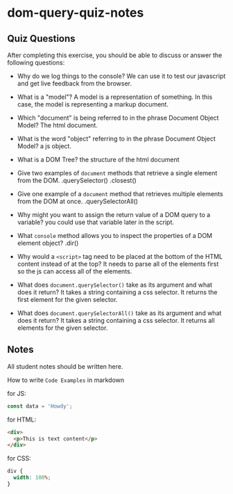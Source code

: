 # dom-query-quiz-notes

## Quiz Questions

After completing this exercise, you should be able to discuss or answer the following questions:

- Why do we log things to the console?
  We can use it to test our javascript and get live feedback from the browser.

- What is a "model"?
  A model is a representation of something. In this case, the model is representing a markup document.

- Which "document" is being referred to in the phrase Document Object Model?
  The html document.

- What is the word "object" referring to in the phrase Document Object Model?
  a js object.
- What is a DOM Tree?
  the structure of the html document

- Give two examples of `document` methods that retrieve a single element from the DOM.
  .querySelector()
  .closest()

- Give one example of a `document` method that retrieves multiple elements from the DOM at once.
  .querySelectorAll()

- Why might you want to assign the return value of a DOM query to a variable?
  you could use that variable later in the script.

- What `console` method allows you to inspect the properties of a DOM element object?
  .dir()

- Why would a `<script>` tag need to be placed at the bottom of the HTML content instead of at the top?
  It needs to parse all of the elements first so the js can access all of the elements.

- What does `document.querySelector()` take as its argument and what does it return?
  It takes a string containing a css selector. It returns the first element for the given selector.

- What does `document.querySelectorAll()` take as its argument and what does it return?
  It takes a string containing a css selector. It returns all elements for the given selector.

## Notes

All student notes should be written here.

How to write `Code Examples` in markdown

for JS:

```javascript
const data = 'Howdy';
```

for HTML:

```html
<div>
  <p>This is text content</p>
</div>
```

for CSS:

```css
div {
  width: 100%;
}
```

